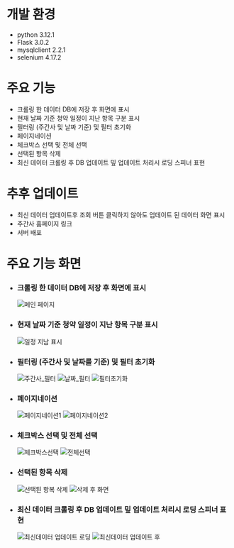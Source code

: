 # 개발 환경
- python 3.12.1
- Flask 3.0.2
- mysqlclient 2.2.1
- selenium 4.17.2

# 주요 기능
- 크롤링 한 데이터 DB에 저장 후 화면에 표시
- 현재 날짜 기준 청약 일정이 지난 항목 구분 표시
- 필터링 (주간사 및 날짜 기준) 및 필터 초기화
- 페이지네이션
- 체크박스 선택 및 전체 선택
- 선택된 항목 삭제
- 최신 데이터 크롤링 후 DB 업데이트 밒 업데이트 처리시 로딩 스피너 표현

# 추후 업데이트
- 최신 데이터 업데이트후 조회 버튼 클릭하지 않아도 업데이트 된 데이터 화면 표시
- 주간사 홈페이지 링크
- 서버 배포

# 주요 기능 화면
 - ### 크롤링 한 데이터 DB에 저장 후 화면에 표시

   ![메인 페이지](https://github.com/SwanyCastle/crawling_project/assets/49240318/17660fd5-aea8-4923-9b2e-a4eecc7fd2ff)

 - ### 현재 날짜 기준 청약 일정이 지난 항목 구분 표시

   ![일정 지남 표시](https://github.com/SwanyCastle/crawling_project/assets/49240318/21fa95ec-8044-4afc-b2d6-98890b74cd3c)

-  ### 필터링 (주간사 및 날짜를 기준) 및 필터 초기화

    ![주간사_필터](https://github.com/SwanyCastle/crawling_project/assets/49240318/48ea74a8-5a97-4e4a-a942-6e6214dd23cc)
    ![날짜_필터](https://github.com/SwanyCastle/crawling_project/assets/49240318/5d84728c-8290-4ce3-ba91-a049f4d5cef5)
    ![필터초기화](https://github.com/SwanyCastle/crawling_project/assets/49240318/8a8e3a80-ce9a-4382-aefa-4cf53015c4f5)
   
- ### 페이지네이션

  ![페이지네이션1](https://github.com/SwanyCastle/crawling_project/assets/49240318/407376b5-4f65-49d9-90cb-8580eacf15c3)
  ![페이지네이션2](https://github.com/SwanyCastle/crawling_project/assets/49240318/16354abe-1717-4a36-9618-8a92bce03a9a)

- ### 체크박스 선택 및 전체 선택

  ![체크박스선택](https://github.com/SwanyCastle/crawling_project/assets/49240318/c56680fd-8c2b-4c43-ad34-ce3b629fe6fd)
  ![전체선택](https://github.com/SwanyCastle/crawling_project/assets/49240318/0921ffd8-5a4d-455e-a001-d1cb1ebab8ad)

- ### 선택된 항목 삭제

  ![선택된 항복 삭제](https://github.com/SwanyCastle/crawling_project/assets/49240318/0c645582-f300-43d7-8336-628dbcf8c1c6)
  ![삭제 후 화면](https://github.com/SwanyCastle/crawling_project/assets/49240318/1f8bec3b-6340-49de-a83f-c7f51762a083)  

- ### 최신 데이터 크롤링 후 DB 업데이트 밒 업데이트 처리시 로딩 스피너 표현

  ![최신데이터 업데이트 로딩](https://github.com/SwanyCastle/crawling_project/assets/49240318/927121dc-f197-4878-80f1-62ac03708c60)
  ![최신데이터 업데이트 후](https://github.com/SwanyCastle/crawling_project/assets/49240318/5112f81e-27a5-42f7-af62-ea3ef10afb6d)

  

